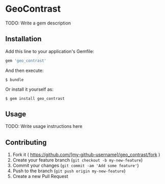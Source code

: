 # GeoContrast

TODO: Write a gem description

## Installation

Add this line to your application's Gemfile:

```ruby
gem 'geo_contrast'
```

And then execute:

    $ bundle

Or install it yourself as:

    $ gem install geo_contrast

## Usage

TODO: Write usage instructions here

## Contributing

1. Fork it ( https://github.com/[my-github-username]/geo_contrast/fork )
2. Create your feature branch (`git checkout -b my-new-feature`)
3. Commit your changes (`git commit -am 'Add some feature'`)
4. Push to the branch (`git push origin my-new-feature`)
5. Create a new Pull Request
